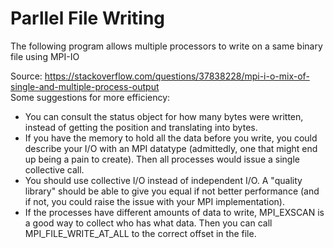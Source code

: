 <h1>Parllel File Writing</h1>
<p>
  The following program allows multiple processors to write on a same binary file using MPI-IO
</p>
<div>
  <div>
    Source: <a href="https://stackoverflow.com/questions/37838228/mpi-i-o-mix-of-single-and-multiple-process-output">https://stackoverflow.com/questions/37838228/mpi-i-o-mix-of-single-and-multiple-process-output</a>
  </div>
  <div>
    Some suggestions for more efficiency:
    <ul>
       <li>
      You can consult the status object for how many bytes were written, instead of getting the position and translating into                            bytes.</li>
      <li>
        If you have the memory to hold all the data before you write, you could describe your I/O with an MPI datatype (admittedly, one that might end up being a pain to create). Then all processes would issue a single collective call.
      </li>
      <li>
         You should use collective I/O instead of independent I/O. A "quality library" should be able to give you equal if not better performance (and if not, you could raise the issue with your MPI implementation).
      </li>
      <li>
        If the processes have different amounts of data to write, MPI_EXSCAN is a good way to collect who has what data. Then you can call MPI_FILE_WRITE_AT_ALL to the correct offset in the file.
      </li>
    </ul>

  </div>
</div>
